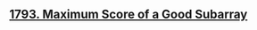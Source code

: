 ## [1793. Maximum Score of a Good Subarray](https://leetcode.com/problems/maximum-score-of-a-good-subarray)
